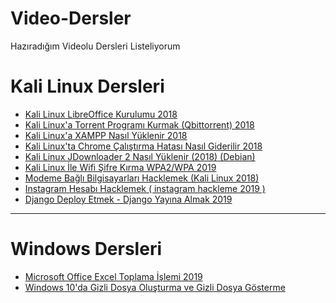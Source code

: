 # Video-Dersler
Hazıradığım Videolu Dersleri Listeliyorum
<br/>
<h1>Kali Linux Dersleri</h1>
<ul>
  <li><a href="https://www.youtube.com/watch?v=SIQbHNdBexI" title="Kali Linux LibreOffice Kurulumu 2018">Kali Linux LibreOffice Kurulumu 2018</a></li>
  <li><a href="https://www.youtube.com/watch?v=RKTEXEt9t94" title="Kali Linux'a Torrent Programı Kurmak (Qbittorrent) 2018">Kali Linux'a Torrent Programı Kurmak (Qbittorrent) 2018</a></li>
  <li><a href="https://www.youtube.com/watch?v=rhyxccSNDuQ" title="Kali Linux'a XAMPP Nasıl Yüklenir 2018">Kali Linux'a XAMPP Nasıl Yüklenir 2018</a></li>
  <li><a href="https://www.youtube.com/watch?v=e_EmH6pGIiw" title="Kali Linux'ta Chrome Çalıştırma Hatası Nasıl Giderilir 2018">Kali Linux'ta Chrome Çalıştırma Hatası Nasıl Giderilir 2018</a></li>  
  <li><a href="https://www.youtube.com/watch?v=T0B9AWDLiJk" title="Kali Linux JDownloader 2 Nasıl Yüklenir (2018) (Debian)">Kali Linux JDownloader 2 Nasıl Yüklenir (2018) (Debian)</a></li>  
  <li><a href="https://www.youtube.com/watch?v=v0nzceh3nUE" title="Kali Linux İle Wifi Şifre Kırma WPA2/WPA 2019">Kali Linux İle Wifi Şifre Kırma WPA2/WPA 2019</a></li>  
  <li><a href="https://www.youtube.com/watch?v=z_smiQUf4Z8" title="Modeme Bağlı Bilgisayarları Hacklemek (Kali Linux 2018)">Modeme Bağlı Bilgisayarları Hacklemek (Kali Linux 2018)</a></li>
  <li><a href="https://www.youtube.com/watch?v=H6PENlubIfs" title="Instagram Hesabı Hacklemek ( instagram hackleme 2019  )">Instagram Hesabı Hacklemek ( instagram hackleme 2019  )</a></li>
  <li><a href="https://www.youtube.com/watch?v=65a5yPExXA8" title="Django Deploy Etmek - Django Yayına Almak 2019">Django Deploy Etmek - Django Yayına Almak 2019</a></li>
</ul>
<hr/>
<h1>Windows Dersleri</h1>
<ul>
  <li><a href="https://www.youtube.com/watch?v=vcHEqnZAXZw" title="Microsoft Office Excel Toplama İşlemi 2019">Microsoft Office Excel Toplama İşlemi 2019</a></li>
    <li><a href="https://www.youtube.com/watch?v=MwjR1BY5EjA" title="Windows 10'da Gizli Dosya Oluşturma ve Gizli Dosya Gösterme">Windows 10'da Gizli Dosya Oluşturma ve Gizli Dosya Gösterme</a></li>
   
  </ul>
  
